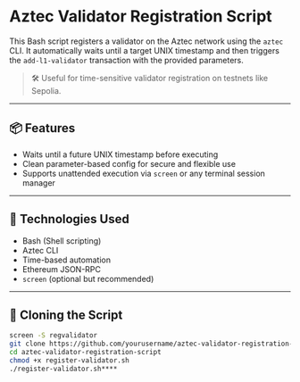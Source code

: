 # Aztec Validator Registration Script

This Bash script registers a validator on the Aztec network using the `aztec` CLI. It automatically waits until a target UNIX timestamp and then triggers the `add-l1-validator` transaction with the provided parameters.

> 🛠️ Useful for time-sensitive validator registration on testnets like Sepolia.

---

## 📦 Features

- Waits until a future UNIX timestamp before executing
- Clean parameter-based config for secure and flexible use
- Supports unattended execution via `screen` or any terminal session manager

---

## 🧰 Technologies Used

- Bash (Shell scripting)
- Aztec CLI
- Time-based automation
- Ethereum JSON-RPC
- `screen` (optional but recommended)

---

## 📁 Cloning the Script

```bash
screen -S regvalidator
git clone https://github.com/yourusername/aztec-validator-registration-script.git
cd aztec-validator-registration-script
chmod +x register-validator.sh
./register-validator.sh****
